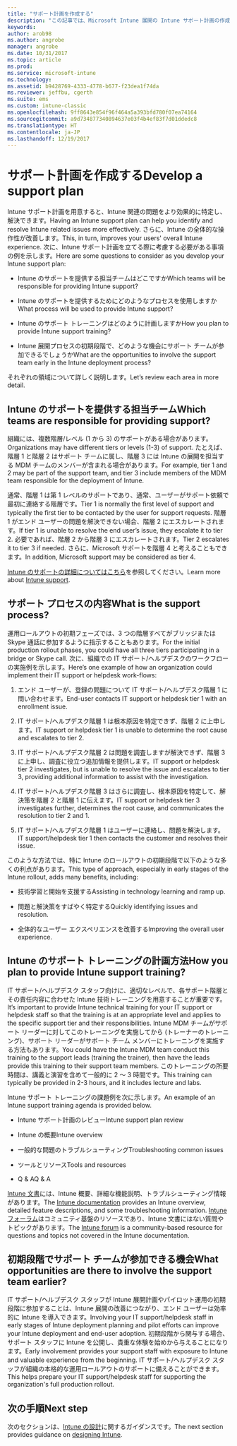 ```yaml
---
title: "サポート計画を作成する"
description: "この記事では、Microsoft Intune 展開の Intune サポート計画の作成を支援します。"
keywords: 
author: arob98
ms.author: angrobe
manager: angrobe
ms.date: 10/31/2017
ms.topic: article
ms.prod: 
ms.service: microsoft-intune
ms.technology: 
ms.assetid: b9428769-4333-4778-b677-f23dea1f74da
ms.reviewer: jeffbu, cgerth
ms.suite: ems
ms.custom: intune-classic
ms.openlocfilehash: 9ff8643e854f96f464a5a393bfd780f07ea74164
ms.sourcegitcommit: a9d734877340894637e03f4b4ef83f7d01ddedc8
ms.translationtype: HT
ms.contentlocale: ja-JP
ms.lasthandoff: 12/19/2017
---
```

# <a name="develop-a-support-plan"></a><span data-ttu-id="a2013-103">サポート計画を作成する</span><span class="sxs-lookup"><span data-stu-id="a2013-103">Develop a support plan</span></span>

<span data-ttu-id="a2013-104">Intune サポート計画を用意すると、Intune 関連の問題をより効果的に特定し、解決できます。</span><span class="sxs-lookup"><span data-stu-id="a2013-104">Having an Intune support plan can help you identify and resolve Intune related issues more effectively.</span></span> <span data-ttu-id="a2013-105">さらに、Intune の全体的な操作性が改善します。</span><span class="sxs-lookup"><span data-stu-id="a2013-105">This, in turn, improves your users' overall Intune experience.</span></span> <span data-ttu-id="a2013-106">次に、Intune サポート計画を立てる際に考慮する必要がある事項の例を示します。</span><span class="sxs-lookup"><span data-stu-id="a2013-106">Here are some questions to consider as you develop your Intune support plan:</span></span>

-   <span data-ttu-id="a2013-107">Intune のサポートを提供する担当チームはどこですか</span><span class="sxs-lookup"><span data-stu-id="a2013-107">Which teams will be responsible for providing Intune support?</span></span>

-   <span data-ttu-id="a2013-108">Intune のサポートを提供するためにどのようなプロセスを使用しますか</span><span class="sxs-lookup"><span data-stu-id="a2013-108">What process will be used to provide Intune support?</span></span>

-   <span data-ttu-id="a2013-109">Intune のサポート トレーニングはどのように計画しますか</span><span class="sxs-lookup"><span data-stu-id="a2013-109">How you plan to provide Intune support training?</span></span>

-   <span data-ttu-id="a2013-110">Intune 展開プロセスの初期段階で、どのような機会にサポート チームが参加できるでしょうか</span><span class="sxs-lookup"><span data-stu-id="a2013-110">What are the opportunities to involve the support team early in the Intune deployment process?</span></span>

<span data-ttu-id="a2013-111">それぞれの領域について詳しく説明します。</span><span class="sxs-lookup"><span data-stu-id="a2013-111">Let’s review each area in more detail.</span></span>

## <a name="which-teams-are-responsible-for-providing-support"></a><span data-ttu-id="a2013-112">Intune のサポートを提供する担当チーム</span><span class="sxs-lookup"><span data-stu-id="a2013-112">Which teams are responsible for providing support?</span></span>

<span data-ttu-id="a2013-113">組織には、複数階層/レベル (1 から 3) のサポートがある場合があります。</span><span class="sxs-lookup"><span data-stu-id="a2013-113">Organizations may have different tiers or levels (1-3) of support.</span></span> <span data-ttu-id="a2013-114">たとえば、階層 1 と階層 2 はサポート チームに属し、階層 3 には Intune の展開を担当する MDM チームのメンバーが含まれる場合があります。</span><span class="sxs-lookup"><span data-stu-id="a2013-114">For example, tier 1 and 2 may be part of the support team, and tier 3 include members of the MDM team responsible for the deployment of Intune.</span></span>

<span data-ttu-id="a2013-115">通常、階層 1 は第 1 レベルのサポートであり、通常、ユーザーがサポート依頼で最初に連絡する階層です。</span><span class="sxs-lookup"><span data-stu-id="a2013-115">Tier 1 is normally the first level of support and typically the first tier to be contacted by the user for support requests.</span></span> <span data-ttu-id="a2013-116">階層 1 がエンド ユーザーの問題を解決できない場合、階層 2 にエスカレートされます。</span><span class="sxs-lookup"><span data-stu-id="a2013-116">If tier 1 is unable to resolve the end user’s issue, they escalate it to tier 2.</span></span> <span data-ttu-id="a2013-117">必要であれば、階層 2 から階層 3 にエスカレートされます。</span><span class="sxs-lookup"><span data-stu-id="a2013-117">Tier 2 escalates it to tier 3 if needed.</span></span> <span data-ttu-id="a2013-118">さらに、Microsoft サポートを階層 4 と考えることもできます。</span><span class="sxs-lookup"><span data-stu-id="a2013-118">In addition, Microsoft support may be considered as tier 4.</span></span>

<span data-ttu-id="a2013-119">[Intune のサポートの詳細についてはこちら](/intune/get-support)を参照してください。</span><span class="sxs-lookup"><span data-stu-id="a2013-119">Learn more about [Intune support](/intune/get-support).</span></span>

## <a name="what-is-the-support-process"></a><span data-ttu-id="a2013-120">サポート プロセスの内容</span><span class="sxs-lookup"><span data-stu-id="a2013-120">What is the support process?</span></span>

<span data-ttu-id="a2013-121">運用ロールアウトの初期フェーズでは、3 つの階層すべてがブリッジまたは Skype 通話に参加するように指示することもあります。</span><span class="sxs-lookup"><span data-stu-id="a2013-121">For the initial production rollout phases, you could have all three tiers participating in a bridge or Skype call.</span></span> <span data-ttu-id="a2013-122">次に、組織での IT サポート/ヘルプデスクのワークフローの実施例を示します。</span><span class="sxs-lookup"><span data-stu-id="a2013-122">Here’s one example of how an organization could implement their IT support or helpdesk work-flows:</span></span>

1.  <span data-ttu-id="a2013-123">エンド ユーザーが、登録の問題について IT サポート/ヘルプデスク階層 1 に問い合わせます。</span><span class="sxs-lookup"><span data-stu-id="a2013-123">End-user contacts IT support or helpdesk tier 1 with an enrollment issue.</span></span>

2.  <span data-ttu-id="a2013-124">IT サポート/ヘルプデスク階層 1 は根本原因を特定できず、階層 2 に上申します。</span><span class="sxs-lookup"><span data-stu-id="a2013-124">IT support or helpdesk tier 1 is unable to determine the root cause and escalates to tier 2.</span></span>

3.  <span data-ttu-id="a2013-125">IT サポート/ヘルプデスク階層 2 は問題を調査しますが解決できず、階層 3 に上申し、調査に役立つ追加情報を提供します。</span><span class="sxs-lookup"><span data-stu-id="a2013-125">IT support or helpdesk tier 2 investigates, but is unable to resolve the issue and escalates to tier 3, providing additional information to assist with the investigation.</span></span>

4.  <span data-ttu-id="a2013-126">IT サポート/ヘルプデスク階層 3 はさらに調査し、根本原因を特定して、解決策を階層 2 と階層 1 に伝えます。</span><span class="sxs-lookup"><span data-stu-id="a2013-126">IT support or helpdesk tier 3 investigates further, determines the root cause, and communicates the resolution to tier 2 and 1.</span></span>

5.  <span data-ttu-id="a2013-127">IT サポート/ヘルプデスク階層 1 はユーザーに連絡し、問題を解決します。</span><span class="sxs-lookup"><span data-stu-id="a2013-127">IT support/helpdesk tier 1 then contacts the customer and resolves their issue.</span></span>

<span data-ttu-id="a2013-128">このような方法では、特に Intune のロールアウトの初期段階で以下のような多くの利点があります。</span><span class="sxs-lookup"><span data-stu-id="a2013-128">This type of approach, especially in early stages of the Intune rollout, adds many benefits, including:</span></span>

-   <span data-ttu-id="a2013-129">技術学習と開始を支援する</span><span class="sxs-lookup"><span data-stu-id="a2013-129">Assisting in technology learning and ramp up.</span></span>

-   <span data-ttu-id="a2013-130">問題と解決策をすばやく特定する</span><span class="sxs-lookup"><span data-stu-id="a2013-130">Quickly identifying issues and resolution.</span></span>

-   <span data-ttu-id="a2013-131">全体的なユーザー エクスペリエンスを改善する</span><span class="sxs-lookup"><span data-stu-id="a2013-131">Improving the overall user experience.</span></span>

## <a name="how-you-plan-to-provide-intune-support-training"></a><span data-ttu-id="a2013-132">Intune のサポート トレーニングの計画方法</span><span class="sxs-lookup"><span data-stu-id="a2013-132">How you plan to provide Intune support training?</span></span>

<span data-ttu-id="a2013-133">IT サポート/ヘルプデスク スタッフ向けに、適切なレベルで、各サポート階層とその責任内容に合わせた Intune 技術トレーニングを用意することが重要です。</span><span class="sxs-lookup"><span data-stu-id="a2013-133">It’s important to provide Intune technical training for your IT support or helpdesk staff so that the training is at an appropriate level and applies to the specific support tier and their responsibilities.</span></span> <span data-ttu-id="a2013-134">Intune MDM チームがサポート リーダーに対してこのトレーニングを実施してから (トレーナーのトレーニング)、サポート リーダーがサポート チーム メンバーにトレーニングを実施する方法もあります。</span><span class="sxs-lookup"><span data-stu-id="a2013-134">You could have the Intune MDM team conduct this training to the support leads (training the trainer), then have the leads provide this training to their support team members.</span></span> <span data-ttu-id="a2013-135">このトレーニングの所要時間は、講義と演習を含めて一般的に 2 ～ 3 時間です。</span><span class="sxs-lookup"><span data-stu-id="a2013-135">This training can typically be provided in 2-3 hours, and it includes lecture and labs.</span></span>

<span data-ttu-id="a2013-136">Intune サポート トレーニングの課題例を次に示します。</span><span class="sxs-lookup"><span data-stu-id="a2013-136">An example of an Intune support training agenda is provided below.</span></span>

-   <span data-ttu-id="a2013-137">Intune サポート計画のレビュー</span><span class="sxs-lookup"><span data-stu-id="a2013-137">Intune support plan review</span></span>

-   <span data-ttu-id="a2013-138">Intune の概要</span><span class="sxs-lookup"><span data-stu-id="a2013-138">Intune overview</span></span>

-   <span data-ttu-id="a2013-139">一般的な問題のトラブルシューティング</span><span class="sxs-lookup"><span data-stu-id="a2013-139">Troubleshooting common issues</span></span>

-   <span data-ttu-id="a2013-140">ツールとリソース</span><span class="sxs-lookup"><span data-stu-id="a2013-140">Tools and resources</span></span>

-   <span data-ttu-id="a2013-141">Q & A</span><span class="sxs-lookup"><span data-stu-id="a2013-141">Q & A</span></span>

<span data-ttu-id="a2013-142">[Intune 文書](https://docs.microsoft.com/intune/)には、Intune 概要、詳細な機能説明、トラブルシューティング情報があります。</span><span class="sxs-lookup"><span data-stu-id="a2013-142">The [Intune documentation](https://docs.microsoft.com/intune/) provides an Intune overview,  detailed feature descriptions, and some troubleshooting information.</span></span> <span data-ttu-id="a2013-143">[Intune フォーラム](https://social.technet.microsoft.com/Forums/en-US/home)はコミュニティ基盤のリソースであり、Intune 文書にはない質問やトピックがあります。</span><span class="sxs-lookup"><span data-stu-id="a2013-143">The [Intune forum](https://social.technet.microsoft.com/Forums/en-US/home) is a community-based resource for questions and topics not covered in the Intune documentation.</span></span>

## <a name="what-opportunities-are-there-to-involve-the-support-team-earlier"></a><span data-ttu-id="a2013-144">初期段階でサポート チームが参加できる機会</span><span class="sxs-lookup"><span data-stu-id="a2013-144">What opportunities are there to involve the support team earlier?</span></span>

<span data-ttu-id="a2013-145">IT サポート/ヘルプデスク スタッフが Intune 展開計画やパイロット運用の初期段階に参加することは、Intune 展開の改善につながり、エンド ユーザーは効率的に Intune を導入できます。</span><span class="sxs-lookup"><span data-stu-id="a2013-145">Involving your IT support/helpdesk staff in early stages of Intune deployment planning and pilot efforts can improve your Intune deployment and end-user adoption.</span></span> <span data-ttu-id="a2013-146">初期段階から関与する場合、サポート スタッフに Intune を公開し、貴重な体験を始めから与えることになります。</span><span class="sxs-lookup"><span data-stu-id="a2013-146">Early involvement provides your support staff with exposure to Intune and valuable experience from the beginning.</span></span> <span data-ttu-id="a2013-147">IT サポート/ヘルプデスク スタッフが組織の本格的な運用ロールアウトのサポートに備えることができます。</span><span class="sxs-lookup"><span data-stu-id="a2013-147">This helps prepare your IT support/helpdesk staff for supporting the organization's full production rollout.</span></span>

## <a name="next-step"></a><span data-ttu-id="a2013-148">次の手順</span><span class="sxs-lookup"><span data-stu-id="a2013-148">Next step</span></span>

<span data-ttu-id="a2013-149">次のセクションは、[Intune の設計](planning-guide-design.md)に関するガイダンスです。</span><span class="sxs-lookup"><span data-stu-id="a2013-149">The next section provides guidance on [designing Intune](planning-guide-design.md).</span></span>
